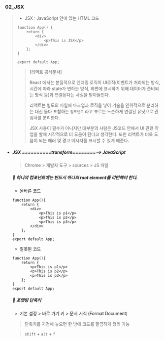 ### 02_JSX

> * JSX : JavaScript 안에 있는 HTML 코드 
>
> ```react
> function App() {
>     return {
>         <div>
>             <p>This is JSX</p>
>         </div>
>     };
> }
> 
> export default App;
> ```
>
> > [리액트 공식문서]
> >
> > React 에서는 본질적으로 렌더링 로직이 UI로직(이벤트가 처리되는 방식, 시간에 따라 state가 변하는 방식, 화면에 표시하기 위해 데이터가 준비되는 방식 등)과 연결된다는 사실을 받아들인다. 
> >
> > 리액트는 별도의 파일에 마크업과 로직을 넣어 기술을 인위적으로 분리하는 대신 둘다 포함하는 `컴포넌트` 라고 부르는 느슨하게 연결된 유닛으로 관심사를 분리한다. 
> >
> > JSX 사용이 필수가 아니지만 대부분의 사람은 JS코드 안에서 UI 관련 작업을 할때 시각적으로 더 도움이 된다고 생각한다. 또한 리액트가 더욱 도움이 되는 에러 및 경고 메시지를 표시할 수 있게 해준다. 



* ##### JSX ==========transform==========> JavaScript

  > Chrome > 개발자 도구 > sources > JS 파일 

  

  ##### 🔻 하나의 컴포넌트에는 반드시 하나의 root element를 리턴해야 한다. 

  * 올바른 코드 

  ```react
  function App(){
      return {
          <div>
              <p>This is p1</p>
              <p>This is p2</p>
              <p>This is p3</p>
          </div>
      };
  }
  export default App;
  ```

  * 잘못된 코드 

  ```react
  function App(){
      return {
          <p>This is p1</p>
          <p>This is p2</p>
          <p>This is p3</p>
      };
  }
  export default App;
  ```

  

  ##### 🔻 포맷팅 단축키 

  * 기본 설정 > 바로 가기 키 > 문서 서식 (Format Document)

  > 단축키를 지정해 놓으면 한 방에 코드를 깔끔하게 정리 가능 

  > `shift` + `alt` + `f`

  

  

  
